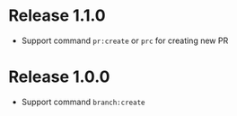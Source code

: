 # Release 1.1.0

- Support command `pr:create` or `prc` for creating new PR

# Release 1.0.0

- Support command `branch:create`
